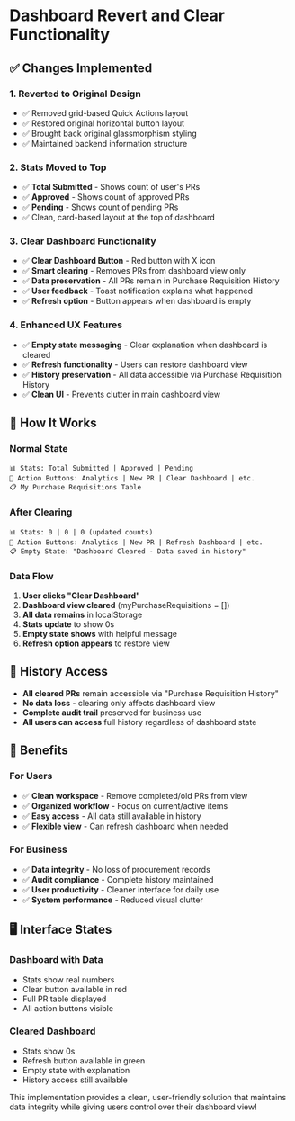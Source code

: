 # Dashboard Revert and Clear Functionality

## ✅ **Changes Implemented**

### **1. Reverted to Original Design**
- ✅ Removed grid-based Quick Actions layout
- ✅ Restored original horizontal button layout
- ✅ Brought back original glassmorphism styling
- ✅ Maintained backend information structure

### **2. Stats Moved to Top**
- ✅ **Total Submitted** - Shows count of user's PRs
- ✅ **Approved** - Shows count of approved PRs  
- ✅ **Pending** - Shows count of pending PRs
- ✅ Clean, card-based layout at the top of dashboard

### **3. Clear Dashboard Functionality**
- ✅ **Clear Dashboard Button** - Red button with X icon
- ✅ **Smart clearing** - Removes PRs from dashboard view only
- ✅ **Data preservation** - All PRs remain in Purchase Requisition History
- ✅ **User feedback** - Toast notification explains what happened
- ✅ **Refresh option** - Button appears when dashboard is empty

### **4. Enhanced UX Features**
- ✅ **Empty state messaging** - Clear explanation when dashboard is cleared
- ✅ **Refresh functionality** - Users can restore dashboard view
- ✅ **History preservation** - All data accessible via Purchase Requisition History
- ✅ **Clean UI** - Prevents clutter in main dashboard view

## 🔄 **How It Works**

### **Normal State**
```
📊 Stats: Total Submitted | Approved | Pending
🔘 Action Buttons: Analytics | New PR | Clear Dashboard | etc.
📋 My Purchase Requisitions Table
```

### **After Clearing**
```
📊 Stats: 0 | 0 | 0 (updated counts)
🔘 Action Buttons: Analytics | New PR | Refresh Dashboard | etc.
📋 Empty State: "Dashboard Cleared - Data saved in history"
```

### **Data Flow**
1. **User clicks "Clear Dashboard"**
2. **Dashboard view cleared** (myPurchaseRequisitions = [])
3. **All data remains** in localStorage
4. **Stats update** to show 0s
5. **Empty state shows** with helpful message
6. **Refresh option appears** to restore view

## 📁 **History Access**
- **All cleared PRs** remain accessible via "Purchase Requisition History"
- **No data loss** - clearing only affects dashboard view
- **Complete audit trail** preserved for business use
- **All users can access** full history regardless of dashboard state

## 🎯 **Benefits**

### **For Users**
- ✅ **Clean workspace** - Remove completed/old PRs from view
- ✅ **Organized workflow** - Focus on current/active items
- ✅ **Easy access** - All data still available in history
- ✅ **Flexible view** - Can refresh dashboard when needed

### **For Business**
- ✅ **Data integrity** - No loss of procurement records
- ✅ **Audit compliance** - Complete history maintained
- ✅ **User productivity** - Cleaner interface for daily use
- ✅ **System performance** - Reduced visual clutter

## 🖥️ **Interface States**

### **Dashboard with Data**
- Stats show real numbers
- Clear button available in red
- Full PR table displayed
- All action buttons visible

### **Cleared Dashboard**
- Stats show 0s
- Refresh button available in green  
- Empty state with explanation
- History access still available

This implementation provides a clean, user-friendly solution that maintains data integrity while giving users control over their dashboard view!
